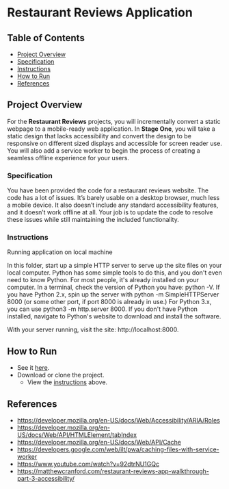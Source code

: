# Restaurant Reviews Application

## Table of Contents

- [Project Overview](#project-overview)
- [Specification](#specification)
- [Instructions](#instructions)
- [How to Run](#how-to-run)
- [References](#references)

## Project Overview

For the **Restaurant Reviews** projects, you will incrementally convert a static webpage to a mobile-ready web application. In **Stage One**, you will take a static design that lacks accessibility and convert the design to be responsive on different sized displays and accessible for screen reader use. You will also add a service worker to begin the process of creating a seamless offline experience for your users.

### Specification

You have been provided the code for a restaurant reviews website. The code has a lot of issues. It’s barely usable on a desktop browser, much less a mobile device. It also doesn’t include any standard accessibility features, and it doesn’t work offline at all. Your job is to update the code to resolve these issues while still maintaining the included functionality.

### Instructions

Running application on local machine

In this folder, start up a simple HTTP server to serve up the site files on your local computer. Python has some simple tools to do this, and you don't even need to know Python. For most people, it's already installed on your computer.
In a terminal, check the version of Python you have: python -V. If you have Python 2.x, spin up the server with python -m SimpleHTTPServer 8000 (or some other port, if port 8000 is already in use.) For Python 3.x, you can use python3 -m http.server 8000. If you don't have Python installed, navigate to Python's website to download and install the software.

With your server running, visit the site: http://localhost:8000.

## How to Run
- See it [here](https://njaara.github.io/Restaurant-Reviews-App/).
- Download or clone the project.
  - View the [instructions](#instructions) above.
  
## References
- https://developer.mozilla.org/en-US/docs/Web/Accessibility/ARIA/Roles
- https://developer.mozilla.org/en-US/docs/Web/API/HTMLElement/tabIndex
- https://developer.mozilla.org/en-US/docs/Web/API/Cache
- https://developers.google.com/web/ilt/pwa/caching-files-with-service-worker
- https://www.youtube.com/watch?v=92dtrNU1GQc
- https://matthewcranford.com/restaurant-reviews-app-walkthrough-part-3-accessibility/

